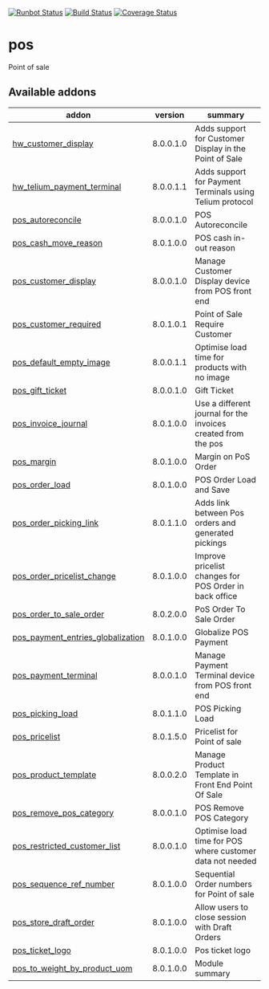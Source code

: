 [![Runbot Status](https://runbot.odoo-community.org/runbot/badge/flat/184/8.0.svg)](https://runbot.odoo-community.org/runbot/repo/github-com-oca-pos-184)
[![Build Status](https://travis-ci.org/OCA/pos.svg?branch=8.0)](https://travis-ci.org/OCA/pos)
[![Coverage Status](https://coveralls.io/repos/OCA/pos/badge.png?branch=8.0)](https://coveralls.io/r/OCA/pos?branch=8.0)

pos
===

Point of sale

[//]: # (addons)

Available addons
----------------
addon | version | summary
--- | --- | ---
[hw_customer_display](hw_customer_display/) | 8.0.0.1.0 | Adds support for Customer Display in the Point of Sale
[hw_telium_payment_terminal](hw_telium_payment_terminal/) | 8.0.0.1.1 | Adds support for Payment Terminals using Telium protocol
[pos_autoreconcile](pos_autoreconcile/) | 8.0.0.1.0 | POS Autoreconcile
[pos_cash_move_reason](pos_cash_move_reason/) | 8.0.1.0.0 | POS cash in-out reason
[pos_customer_display](pos_customer_display/) | 8.0.0.1.0 | Manage Customer Display device from POS front end
[pos_customer_required](pos_customer_required/) | 8.0.1.0.1 | Point of Sale Require Customer
[pos_default_empty_image](pos_default_empty_image/) | 8.0.0.1.1 | Optimise load time for products with no image
[pos_gift_ticket](pos_gift_ticket/) | 8.0.0.1.0 | Gift Ticket
[pos_invoice_journal](pos_invoice_journal/) | 8.0.1.0.0 | Use a different journal for the invoices created from the pos
[pos_margin](pos_margin/) | 8.0.1.0.0 | Margin on PoS Order
[pos_order_load](pos_order_load/) | 8.0.1.0.0 | POS Order Load and Save
[pos_order_picking_link](pos_order_picking_link/) | 8.0.1.1.0 | Adds link between Pos orders and generated pickings
[pos_order_pricelist_change](pos_order_pricelist_change/) | 8.0.1.0.0 | Improve pricelist changes for POS Order in back office
[pos_order_to_sale_order](pos_order_to_sale_order/) | 8.0.2.0.0 | PoS Order To Sale Order
[pos_payment_entries_globalization](pos_payment_entries_globalization/) | 8.0.1.0.0 | Globalize POS Payment
[pos_payment_terminal](pos_payment_terminal/) | 8.0.0.1.0 | Manage Payment Terminal device from POS front end
[pos_picking_load](pos_picking_load/) | 8.0.1.1.0 | POS Picking Load
[pos_pricelist](pos_pricelist/) | 8.0.1.5.0 | Pricelist for Point of sale
[pos_product_template](pos_product_template/) | 8.0.0.2.0 | Manage Product Template in Front End Point Of Sale
[pos_remove_pos_category](pos_remove_pos_category/) | 8.0.0.1.0 | POS Remove POS Category
[pos_restricted_customer_list](pos_restricted_customer_list/) | 8.0.0.1.0 | Optimise load time for POS where customer data not needed
[pos_sequence_ref_number](pos_sequence_ref_number/) | 8.0.1.0.0 | Sequential Order numbers for Point of sale
[pos_store_draft_order](pos_store_draft_order/) | 8.0.1.0.0 | Allow users to close session with Draft Orders
[pos_ticket_logo](pos_ticket_logo/) | 8.0.1.0.0 | Pos ticket logo
[pos_to_weight_by_product_uom](pos_to_weight_by_product_uom/) | 8.0.1.0.0 | Module summary

[//]: # (end addons)
